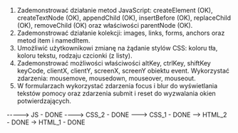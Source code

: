 1. Zademonstrować działanie metod JavaScript: createElement (OK),
createTextNode (OK), appendChild (OK), insertBefore (OK),
replaceChild (OK), removeChild (OK) oraz właściwości parentNode (OK).
2. Zademonstrować działanie kolekcji: images, links, forms, anchors
oraz metod item i namedItem.
3. Umożliwić użytkownikowi zmianę na żądanie stylów CSS: koloru tła, koloru tekstu,
rodzaju czcionki (z listy).
4. Zademonstrować możliwości właściwości altKey, ctrlKey, shiftKey
keyCode, clientX, clientY, screenX, screenY obiektu event.
Wykorzystać zdarzenia: mousemove, mousedown, mouseover, mouseout.
5. W formularzach wykorzystać zdarzenia focus i blur do wyświetlania tekstów
pomocy oraz zdarzenia submit i reset do wyzwalania okien potwierdzających.

-----> JS - DONE
----> CSS_2 - DONE
---> CSS_1 - DONE
--> HTML_2 - DONE
-> HTML_1 - DONE
